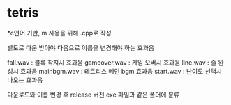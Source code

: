# tetris
*c언어 기반, m 사용을 위해 .cpp로 작성


별도로 다운 받아야 다음으로 이름을 변경해야 하는 효과음

fall.wav : 블록 착지시 효과음
gameover.wav : 게임 오버시 효과음
line.wav : 줄 완성시 효과음
mainbgm.wav : 테트리스 메인 bgm 효과음
start.wav : 난이도 선택시 나오는 효과음

다운로드와 이름 변경 후 release 버전 exe 파일과 같은 폴더에 분류 
